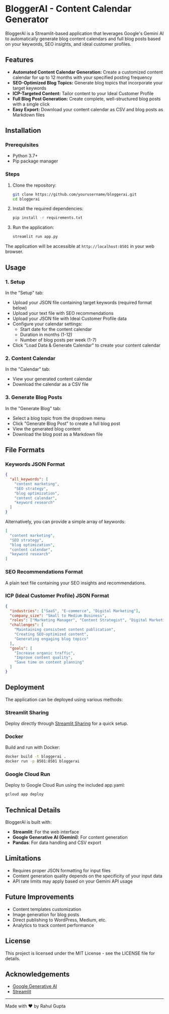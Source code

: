 # BloggerAI - Content Calendar Generator

BloggerAI is a Streamlit-based application that leverages Google's Gemini AI to automatically generate blog content calendars and full blog posts based on your keywords, SEO insights, and ideal customer profiles.


## Features

- **Automated Content Calendar Generation:** Create a customized content calendar for up to 12 months with your specified posting frequency
- **SEO-Optimized Blog Topics:** Generate blog topics that incorporate your target keywords
- **ICP-Targeted Content:** Tailor content to your Ideal Customer Profile
- **Full Blog Post Generation:** Create complete, well-structured blog posts with a single click
- **Easy Export:** Download your content calendar as CSV and blog posts as Markdown files

## Installation

### Prerequisites

- Python 3.7+
- Pip package manager

### Steps

1. Clone the repository:
   ```bash
   git clone https://github.com/yourusername/bloggerai.git
   cd bloggerai
   ```

2. Install the required dependencies:
   ```bash
   pip install -r requirements.txt
   ```

3. Run the application:
   ```bash
   streamlit run app.py
   ```

The application will be accessible at `http://localhost:8501` in your web browser.

## Usage

### 1. Setup

In the "Setup" tab:

- Upload your JSON file containing target keywords (required format below)
- Upload your text file with SEO recommendations
- Upload your JSON file with Ideal Customer Profile data
- Configure your calendar settings:
  - Start date for the content calendar
  - Duration in months (1-12)
  - Number of blog posts per week (1-7)
- Click "Load Data & Generate Calendar" to create your content calendar

### 2. Content Calendar

In the "Calendar" tab:

- View your generated content calendar
- Download the calendar as a CSV file

### 3. Generate Blog Posts

In the "Generate Blog" tab:

- Select a blog topic from the dropdown menu
- Click "Generate Blog Post" to create a full blog post
- View the generated blog content
- Download the blog post as a Markdown file

## File Formats

### Keywords JSON Format

```json
{
  "all_keywords": [
    "content marketing",
    "SEO strategy",
    "blog optimization",
    "content calendar",
    "keyword research"
  ]
}
```

Alternatively, you can provide a simple array of keywords:

```json
[
  "content marketing",
  "SEO strategy",
  "blog optimization",
  "content calendar",
  "keyword research"
]
```

### SEO Recommendations Format

A plain text file containing your SEO insights and recommendations.

### ICP (Ideal Customer Profile) JSON Format

```json
{
  "industries": ["SaaS", "E-commerce", "Digital Marketing"],
  "company_size": "Small to Medium Business",
  "roles": ["Marketing Manager", "Content Strategist", "Digital Marketing Specialist"],
  "challenges": [
    "Maintaining consistent content publication",
    "Creating SEO-optimized content",
    "Generating engaging blog topics"
  ],
  "goals": [
    "Increase organic traffic",
    "Improve content quality",
    "Save time on content planning"
  ]
}
```

## Deployment

The application can be deployed using various methods:

### Streamlit Sharing

Deploy directly through [Streamlit Sharing](https://streamlit.io/sharing) for a quick setup.

### Docker

Build and run with Docker:

```bash
docker build -t bloggerai .
docker run -p 8501:8501 bloggerai
```

### Google Cloud Run

Deploy to Google Cloud Run using the included app.yaml:

```bash
gcloud app deploy
```

## Technical Details

BloggerAI is built with:

- **Streamlit**: For the web interface
- **Google Generative AI (Gemini)**: For content generation
- **Pandas**: For data handling and CSV export

## Limitations

- Requires proper JSON formatting for input files
- Content generation quality depends on the specificity of your input data
- API rate limits may apply based on your Gemini API usage

## Future Improvements

- Content templates customization
- Image generation for blog posts
- Direct publishing to WordPress, Medium, etc.
- Analytics to track content performance

## License

This project is licensed under the MIT License - see the LICENSE file for details.

## Acknowledgements

- [Google Generative AI](https://ai.google.dev/)
- [Streamlit](https://streamlit.io/)

---

Made with ❤️ by Rahul Gupta
